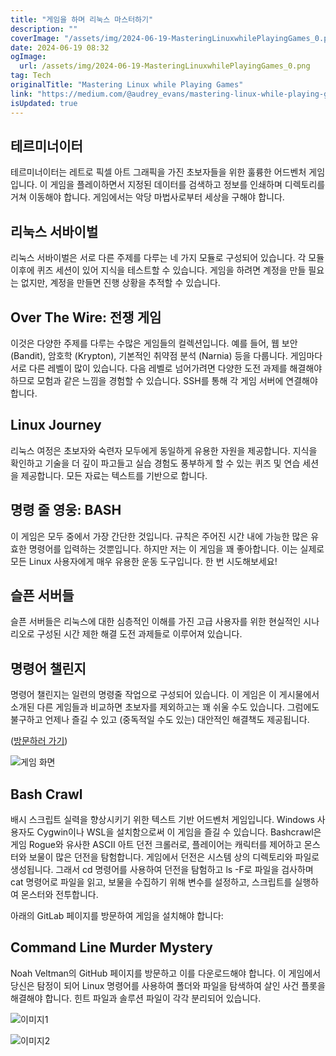 ```yaml
---
title: "게임을 하며 리눅스 마스터하기"
description: ""
coverImage: "/assets/img/2024-06-19-MasteringLinuxwhilePlayingGames_0.png"
date: 2024-06-19 08:32
ogImage:
  url: /assets/img/2024-06-19-MasteringLinuxwhilePlayingGames_0.png
tag: Tech
originalTitle: "Mastering Linux while Playing Games"
link: "https://medium.com/@audrey_evans/mastering-linux-while-playing-games-11e3919e7096"
isUpdated: true
---
```


## 테르미너이터

테르미너이터는 레트로 픽셀 아트 그래픽을 가진 초보자들을 위한 훌륭한 어드벤처 게임입니다. 이 게임을 플레이하면서 지정된 데이터를 검색하고 정보를 인쇄하며 디렉토리를 거쳐 이동해야 합니다. 게임에서는 악당 마법사로부터 세상을 구해야 합니다.

## 리눅스 서바이벌

리눅스 서바이벌은 서로 다른 주제를 다루는 네 가지 모듈로 구성되어 있습니다. 각 모듈 이후에 퀴즈 세션이 있어 지식을 테스트할 수 있습니다. 게임을 하려면 계정을 만들 필요는 없지만, 계정을 만들면 진행 상황을 추적할 수 있습니다.

<!-- cozy-coder - 수평 -->

<ins class="adsbygoogle"
     style="display:block"
     data-ad-client="ca-pub-4877378276818686"
     data-ad-slot="1107185301"
     data-ad-format="auto"
     data-full-width-responsive="true"></ins>

<script>
     (adsbygoogle = window.adsbygoogle || []).push({});
</script>

## Over The Wire: 전쟁 게임

이것은 다양한 주제를 다루는 수많은 게임들의 컬렉션입니다. 예를 들어, 웹 보안 (Bandit), 암호학 (Krypton), 기본적인 취약점 분석 (Narnia) 등을 다룹니다. 게임마다 서로 다른 레벨이 많이 있습니다. 다음 레벨로 넘어가려면 다양한 도전 과제를 해결해야 하므로 모험과 같은 느낌을 경험할 수 있습니다. SSH를 통해 각 게임 서버에 연결해야 합니다.

## Linux Journey

리눅스 여정은 초보자와 숙련자 모두에게 동일하게 유용한 자원을 제공합니다. 지식을 확인하고 기술을 더 깊이 파고들고 실습 경험도 풍부하게 할 수 있는 퀴즈 및 연습 세션을 제공합니다. 모든 자료는 텍스트를 기반으로 합니다.

<!-- cozy-coder - 수평 -->

<ins class="adsbygoogle"
     style="display:block"
     data-ad-client="ca-pub-4877378276818686"
     data-ad-slot="1107185301"
     data-ad-format="auto"
     data-full-width-responsive="true"></ins>

<script>
     (adsbygoogle = window.adsbygoogle || []).push({});
</script>

## 명령 줄 영웅: BASH

이 게임은 모두 중에서 가장 간단한 것입니다. 규칙은 주어진 시간 내에 가능한 많은 유효한 명령어를 입력하는 것뿐입니다. 하지만 저는 이 게임을 꽤 좋아합니다. 이는 실제로 모든 Linux 사용자에게 매우 유용한 운동 도구입니다. 한 번 시도해보세요!

## 슬픈 서버들

슬픈 서버들은 리눅스에 대한 심층적인 이해를 가진 고급 사용자를 위한 현실적인 시나리오로 구성된 시간 제한 해결 도전 과제들로 이루어져 있습니다.

<!-- cozy-coder - 수평 -->

<ins class="adsbygoogle"
     style="display:block"
     data-ad-client="ca-pub-4877378276818686"
     data-ad-slot="1107185301"
     data-ad-format="auto"
     data-full-width-responsive="true"></ins>

<script>
     (adsbygoogle = window.adsbygoogle || []).push({});
</script>

## 명령어 챌린지

명령어 챌린지는 일련의 명령줄 작업으로 구성되어 있습니다. 이 게임은 이 게시물에서 소개된 다른 게임들과 비교하면 초보자를 제외하고는 꽤 쉬울 수도 있습니다. 그럼에도 불구하고 언제나 즐길 수 있고 (중독적일 수도 있는) 대안적인 해결책도 제공됩니다.

([방문하러 가기](https://example.com))

![게임 화면](/assets/img/2024-06-19-MasteringLinuxwhilePlayingGames_0.png)

<!-- cozy-coder - 수평 -->

<ins class="adsbygoogle"
     style="display:block"
     data-ad-client="ca-pub-4877378276818686"
     data-ad-slot="1107185301"
     data-ad-format="auto"
     data-full-width-responsive="true"></ins>

<script>
     (adsbygoogle = window.adsbygoogle || []).push({});
</script>

## Bash Crawl

배시 스크립트 실력을 향상시키기 위한 텍스트 기반 어드벤처 게임입니다. Windows 사용자도 Cygwin이나 WSL을 설치함으로써 이 게임을 즐길 수 있습니다. Bashcrawl은 게임 Rogue와 유사한 ASCII 아트 던전 크롤러로, 플레이어는 캐릭터를 제어하고 몬스터와 보물이 많은 던전을 탐험합니다. 게임에서 던전은 시스템 상의 디렉토리와 파일로 생성됩니다. 그래서 cd 명령어를 사용하여 던전을 탐험하고 ls -F로 파일을 검사하며 cat 명령어로 파일을 읽고, 보물을 수집하기 위해 변수를 설정하고, 스크립트를 실행하여 몬스터와 전투합니다.

아래의 GitLab 페이지를 방문하여 게임을 설치해야 합니다:

## Command Line Murder Mystery

<!-- cozy-coder - 수평 -->

<ins class="adsbygoogle"
     style="display:block"
     data-ad-client="ca-pub-4877378276818686"
     data-ad-slot="1107185301"
     data-ad-format="auto"
     data-full-width-responsive="true"></ins>

<script>
     (adsbygoogle = window.adsbygoogle || []).push({});
</script>

Noah Veltman의 GitHub 페이지를 방문하고 이를 다운로드해야 합니다. 이 게임에서 당신은 탐정이 되어 Linux 명령어를 사용하여 폴더와 파일을 탐색하여 살인 사건 플롯을 해결해야 합니다. 힌트 파일과 솔루션 파일이 각각 분리되어 있습니다.

![이미지1](/assets/img/2024-06-19-MasteringLinuxwhilePlayingGames_1.png)

![이미지2](/assets/img/2024-06-19-MasteringLinuxwhilePlayingGames_2.png)
